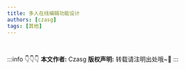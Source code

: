 ```yaml
---
title: 多人在线编辑功能设计
authors: [czasg]
tags: [其他]
---
```


<!--truncate-->


<br/>

:::info 👇👇👇
**本文作者:** Czasg
**版权声明:** 转载请注明出处哦~👮‍
:::
